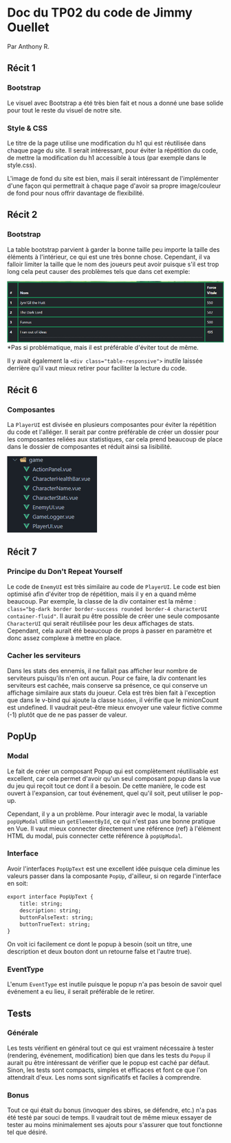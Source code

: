 # Doc du TP02 du code de Jimmy Ouellet

Par Anthony R.

## Récit 1

### Bootstrap

Le visuel avec Bootstrap a été très bien fait et nous a donné une base solide pour tout le reste du visuel de notre site.

### Style & CSS

Le titre de la page utilise une modification du h1 qui est réutilisée dans chaque page du site. Il serait intéressant, pour éviter la répétition du code, de mettre la modification du h1 accessible à tous (par exemple dans le style.css).

L'image de fond du site est bien, mais il serait intéressant de l'implémenter d'une façon qui permettrait à chaque page d'avoir sa propre image/couleur de fond pour nous offrir davantage de flexibilité.

## Récit 2

### Bootstrap

La table bootstrap parvient à garder la bonne taille peu importe la taille des éléments à l'intérieur, ce qui est une très bonne chose. Cependant, il va falloir limiter la taille que le nom des joueurs peut avoir puisque s'il est trop long cela peut causer des problèmes tels que dans cet exemple:

![](assets/20240414_160329_image.png)
*Pas si problématique, mais il est préférable d'éviter tout de même.

Il y avait également la `<div class="table-responsive">` inutile laissée derrière qu'il vaut mieux retirer pour faciliter la lecture du code.

## Récit 6

### Composantes

La `PlayerUI` est divisée en plusieurs composantes pour éviter la répétition du code et l'alléger. Il serait par contre préférable de créer un dossier pour les composantes reliées aux statistiques, car cela prend beaucoup de place dans le dossier de composantes et réduit ainsi sa lisibilité.

![](assets/20240420_204407_2024-04-20_20_42_51-jimmy-ouellet.png)

## Récit 7

### Principe du Don't Repeat Yourself

Le code de `EnemyUI` est très similaire au code de `PlayerUI`. Le code est bien optimisé afin d'éviter trop de répétition, mais il y en a quand même beaucoup. Par exemple, la classe de la div container est la même : `class="bg-dark border border-success rounded border-4 characterUI container-fluid"`. Il aurait pu être possible de créer une seule composante `CharacterUI` qui serait réutilisée pour les deux affichages de stats. Cependant, cela aurait été beaucoup de props à passer en paramètre et donc assez complexe à mettre en place.

### Cacher les serviteurs

Dans les stats des ennemis, il ne fallait pas afficher leur nombre de serviteurs puisqu'ils n'en ont aucun. Pour ce faire, la div contenant les serviteurs est cachée, mais conserve sa présence, ce qui conserve un affichage similaire aux stats du joueur. Cela est très bien fait à l'exception que dans le v-bind qui ajoute la classe `hidden`, il vérifie que le minionCount est undefined. Il vaudrait peut-être mieux envoyer une valeur fictive comme (-1) plutôt que de ne pas passer de valeur.

## PopUp

### Modal

Le fait de créer un composant Popup qui est complètement réutilisable est excellent, car cela permet d'avoir qu'un seul composant popup dans la vue du jeu qui reçoit tout ce dont il a besoin. De cette manière, le code est ouvert à l'expansion, car tout événement, quel qu'il soit, peut utiliser le pop-up.

Cependant, il y a un problème. Pour interagir avec le modal, la variable `popUpModal` utilise un `getElementById`, ce qui n'est pas une bonne pratique en Vue. Il vaut mieux connecter directement une référence (ref) à l'élément HTML du modal, puis connecter cette référence à `popUpModal`.

### Interface

Avoir l'interfaces `PopUpText` est une excellent idée puisque cela diminue les valeurs passer dans la composante `PopUp`, d'ailleur, si on regarde l'interface en soit:
```
export interface PopUpText {
    title: string;
    description: string;
    buttonFalseText: string;
    buttonTrueText: string;
}
```
On voit ici facilement ce dont le popup à besoin (soit un titre, une description et deux bouton dont un retourne false et l'autre true).

### EventType

L'enum `EventType` est inutile puisque le popup n'a pas besoin de savoir quel événement a eu lieu, il serait préférable de le retirer.

## Tests

### Générale

Les tests vérifient en général tout ce qui est vraiment nécessaire à tester (rendering, événement, modification) bien que dans les tests du `Popup` il aurait pu être intéressant de vérifier que le popup est caché par défaut. Sinon, les tests sont compacts, simples et efficaces et font ce que l'on attendrait d'eux. Les noms sont significatifs et faciles à comprendre.

### Bonus

Tout ce qui était du bonus (invoquer des sbires, se défendre, etc.) n'a pas été testé par souci de temps. Il vaudrait tout de même mieux essayer de tester au moins minimalement ses ajouts pour s'assurer que tout fonctionne tel que désiré.
